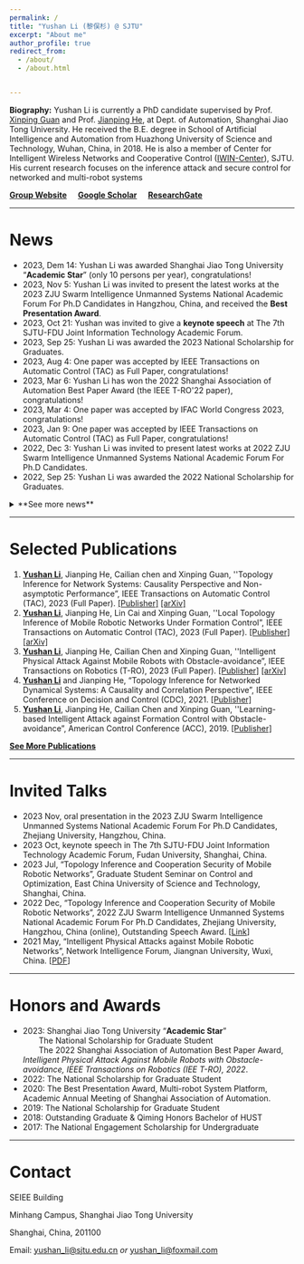```yaml
---
permalink: /
title: "Yushan Li (黎俣杉) @ SJTU"
excerpt: "About me"
author_profile: true
redirect_from: 
  - /about/
  - /about.html


---
```


<!-- 

<center><b><i>Welcome to Yushan Li's homepage!</i></b></center> -->

**Biography:**  Yushan Li is currently a PhD candidate  supervised by Prof. [Xinping Guan](https://english.seiee.sjtu.edu.cn/english/detail/708_591.htm) and Prof. [Jianping He](https://iwin-fins.com), at Dept. of Automation, Shanghai Jiao Tong University. He received the B.E. degree in School of Artificial Intelligence and Automation from Huazhong University of Science and Technology, Wuhan, China, in 2018. He is also a member of Center for Intelligent Wireless Networks and Cooperative Control ([IWIN-Center](https://iwin.sjtu.edu.cn)), SJTU. His current research focuses on the inference attack and secure control for networked and multi-robot systems

[**Group Website**](https://iwin-fins.com/)	&nbsp;&nbsp;&nbsp;   **[Google Scholar](https://scholar.google.com/citations?user=yPDjyMoAAAAJ&hl=en&oi=ao)**	&nbsp;&nbsp;&nbsp;   [**ResearchGate**](https://www.researchgate.net/profile/Yushan-Li-7)

------



# News

- 2023, Dem 14: Yushan Li was awarded Shanghai Jiao Tong University “**Academic Star**” (only 10 persons per year), congratulations!
- 2023, Nov 5: Yushan Li was invited to present the latest works at the 2023 ZJU Swarm Intelligence Unmanned Systems National Academic Forum For Ph.D Candidates in Hangzhou, China, and received the **Best Presentation Award**. 
- 2023, Oct 21: Yushan was invited to give a **keynote speech** at The 7th SJTU-FDU Joint Information Technology Academic Forum.
- 2023, Sep 25: Yushan Li was awarded the 2023 National Scholarship for Graduates.
- 2023, Aug 4: One paper was accepted by IEEE Transactions on Automatic Control (TAC) as Full Paper, congratulations! 
- 2023, Mar 6: Yushan Li has won the 2022 Shanghai Association of Automation Best Paper Award (the IEEE T-RO'22 paper), congratulations!
- 2023, Mar 4: One paper was accepted by IFAC World Congress 2023, congratulations!
- 2023, Jan 9: One paper was accepted by IEEE Transactions on Automatic Control (TAC) as Full Paper, congratulations! 
- 2022, Dec 3: Yushan Li was invited to present latest works at 2022 ZJU Swarm Intelligence Unmanned Systems National Academic Forum For Ph.D Candidates. 
- 2022, Sep 25:  Yushan Li was awarded the 2022 National Scholarship for Graduates.
<details>
<summary>**See more news**</summary>
&emsp;- 2022, Aug 19:  One paper is accepted by IEEE Transactions on Robotics (T-RO), congratulations! <br/>
  
&emsp;- 2022, Jul 16:  One paper is accepted by 2022 IEEE Conference on Decision and Control (CDC), congratulations! <br/>

&emsp;- 2022, Feb 1:  My personal website is online. 
</details>

------

# Selected Publications

1. **<u>Yushan Li</u>**, Jianping He, Cailian chen and Xinping Guan, ''Topology Inference for Network Systems: Causality Perspective and Non-asymptotic Performance”, IEEE Transactions on Automatic Control (TAC), 2023 (Full Paper). [[Publisher]](https://doi.org/10.1109/TAC.2023.3303816) [[arXiv]](https://arxiv.org/abs/2106.01031)
2. **<u>Yushan Li</u>**, Jianping He, Lin Cai and Xinping Guan, ''Local Topology Inference of Mobile
   Robotic Networks Under Formation Control”, IEEE Transactions on Automatic Control (TAC), 2023 (Full Paper). [[Publisher]](https://doi.org/10.1109/TAC.2023.3237484) [[arXiv]](https://arxiv.org/abs/2205.00243)
3. **<u>Yushan Li</u>**, Jianping He, Cailian Chen and Xinping Guan, ''Intelligent Physical Attack Against Mobile Robots with Obstacle-avoidance”, IEEE Transactions on Robotics (T-RO), 2023 (Full Paper). [[Publisher]](https://doi.org/10.1109/TRO.2022.3201394) [[arXiv]](https://arxiv.org/abs/1910.06461)
4. **<u>Yushan Li</u>** and Jianping He, “Topology Inference for Networked Dynamical Systems: A Causality and Correlation Perspective”, IEEE Conference on Decision and Control (CDC), 2021. [[Publisher]](https://ieeexplore.ieee.org/document/9682968)
5. **<u>Yushan Li</u>**, Jianping He, Cailian Chen and Xinping Guan, ''Learning-based Intelligent Attack against Formation Control with Obstacle-avoidance”, American Control Conference (ACC), 2019. [[Publisher]](https://ieeexplore.ieee.org/document/8814377)

**[See More Publications](https://yushan-li.github.io/publication-list/)**

------



# Invited Talks

- 2023 Nov, oral presentation in the 2023 ZJU Swarm Intelligence Unmanned Systems National Academic Forum For Ph.D Candidates, Zhejiang University, Hangzhou, China.
- 2023 Oct, keynote speech in The 7th SJTU-FDU Joint Information Technology Academic Forum, Fudan University, Shanghai, China. 
- 2023 Jul, “Topology Inference and Cooperation Security of Mobile Robotic Networks”, Graduate Student Seminar on Control and Optimization, East China University of Science and Technology, Shanghai, China. 
- 2022 Dec, “Topology Inference and Cooperation Security of Mobile Robotic Networks”, 2022 ZJU
  Swarm Intelligence Unmanned Systems National Academic Forum For Ph.D Candidates,
  Zhejiang University, Hangzhou, China (online), Outstanding Speech Award. [[Link](http://www.cse.zju.edu.cn/2023/0121/c39283a2711687/page.htm)]
- 2021 May, “Intelligent Physical Attacks against Mobile Robotic Networks”, Network Intelligence Forum, Jiangnan University, Wuxi, China. [[PDF](https://iwin-fins.com/wp-content/uploads/2021/05/talk-intelligent-physical-attacks.pdf)]

------



# Honors and Awards

- 2023: Shanghai Jiao Tong University “**Academic Star**” <br/>
&emsp;&emsp;The National Scholarship for Graduate Student <br/>
&emsp;&emsp;The 2022 Shanghai Association of Automation Best Paper Award, *Intelligent Physical Attack Against Mobile Robots with Obstacle-avoidance, IEEE Transactions on Robotics (IEE T-RO), 2022*. 
- 2022: The National Scholarship for Graduate Student
- 2020: The Best Presentation Award, Multi-robot System Platform, Academic Annual Meeting
  of Shanghai Association of Automation.
- 2019: The National Scholarship for Graduate Student
- 2018: Outstanding Graduate & Qiming Honors Bachelor of HUST
- 2017: The National Engagement Scholarship for Undergraduate

------



# Contact 

SEIEE Building

Minhang Campus, Shanghai Jiao Tong University

Shanghai, China, 201100

Email: <u>yushan_li@sjtu.edu.cn</u>   *or*  <u>yushan_li@foxmail.com</u>
